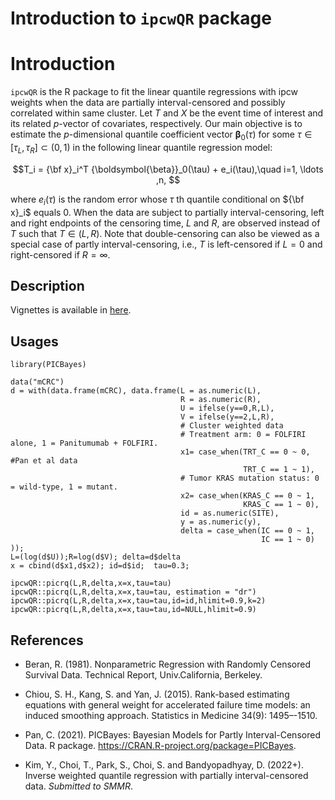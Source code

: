 # Introduction to `ipcwQR` package


# Introduction
`ipcwQR` is the R package to fit the linear quantile regressions with ipcw weights when the data are partially interval-censored and possibly correlated within same cluster.
Let $T$ and $X$ be the event time of interest and its related $p$-vector of covariates, respectively.
Our main objective is to estimate 
the $p$-dimensional quantile coefficient vector ${\boldsymbol{\beta}}_0(\tau)$
for some $\tau \in[\tau_L,\tau_R]\subset (0, 1)$ 
in the following linear quantile regression model:

$$T_i = {\bf x}_i^T {\boldsymbol{\beta}}_0(\tau) + e_i(\tau),\quad i=1, \ldots ,n, $$

where $e_i(\tau)$ is the random error 
whose $\tau$ th quantile conditional on 
${\bf x}_i$ equals 0. 
When the data are subject to partially interval-censoring, 
left and right endpoints of the censoring time, $L$ and $R$,
are observed instead of $T$ such that $T\in(L,R)$.
Note that double-censoring  can also  be viewed as 
a special case of partly interval-censoring, 
i.e., $T$ is left-censored if $L=0$ and right-censored if $R=\infty$. 


## Description
Vignettes is available in [here](http://htmlpreview.github.io/?https://github.com/YejiStat/ipcwQR/blob/main/vignettes/ipcwQR.html).


## Usages 
```{r}
library(PICBayes)

data("mCRC")
d = with(data.frame(mCRC), data.frame(L = as.numeric(L),
                                      R = as.numeric(R),
                                      U = ifelse(y==0,R,L),
                                      V = ifelse(y==2,L,R),
                                      # Cluster weighted data
                                      # Treatment arm: 0 = FOLFIRI alone, 1 = Panitumumab + FOLFIRI.
                                      x1= case_when(TRT_C == 0 ~ 0, #Pan et al data
                                                    TRT_C == 1 ~ 1),
                                      # Tumor KRAS mutation status: 0 = wild-type, 1 = mutant.
                                      x2= case_when(KRAS_C == 0 ~ 1,
                                                    KRAS_C == 1 ~ 0),
                                      id = as.numeric(SITE),
                                      y = as.numeric(y),
                                      delta = case_when(IC == 0 ~ 1,
                                                        IC == 1 ~ 0)
));
L=(log(d$U));R=log(d$V); delta=d$delta
x = cbind(d$x1,d$x2); id=d$id;  tau=0.3;

ipcwQR::picrq(L,R,delta,x=x,tau=tau)
ipcwQR::picrq(L,R,delta,x=x,tau=tau, estimation = "dr")
ipcwQR::picrq(L,R,delta,x=x,tau=tau,id=id,hlimit=0.9,k=2)
ipcwQR::picrq(L,R,delta,x=x,tau=tau,id=NULL,hlimit=0.9)
```


## References

* Beran, R. (1981). Nonparametric Regression with Randomly Censored Survival Data. Technical Report, Univ.California, Berkeley.

* Chiou, S. H., Kang, S. and Yan, J. (2015). 
Rank-based estimating equations with general weight for accelerated failure time models: an induced smoothing approach.
Statistics in Medicine 34(9): 1495–-1510.

* Pan, C. (2021). 
PICBayes: Bayesian Models for Partly Interval-Censored Data. R package. 
https://CRAN.R-project.org/package=PICBayes.

* Kim, Y., Choi, T., Park, S., Choi, S. and Bandyopadhyay, D. (2022+). 
Inverse weighted quantile regression with partially interval-censored data.
*Submitted to SMMR*.
